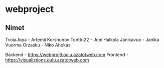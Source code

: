 # webproject
## Nimet
TvoiaJopa - Artemii Korshunov
Tonttu22 - Joni Halkola
Janikavuo - Janika Vuorma
Orzasku - Niko Ahokas

Backend - https://webproj9.oulu.azatotweb.com
Frontend - https://visualiztions.oulu.azatotweb.com
